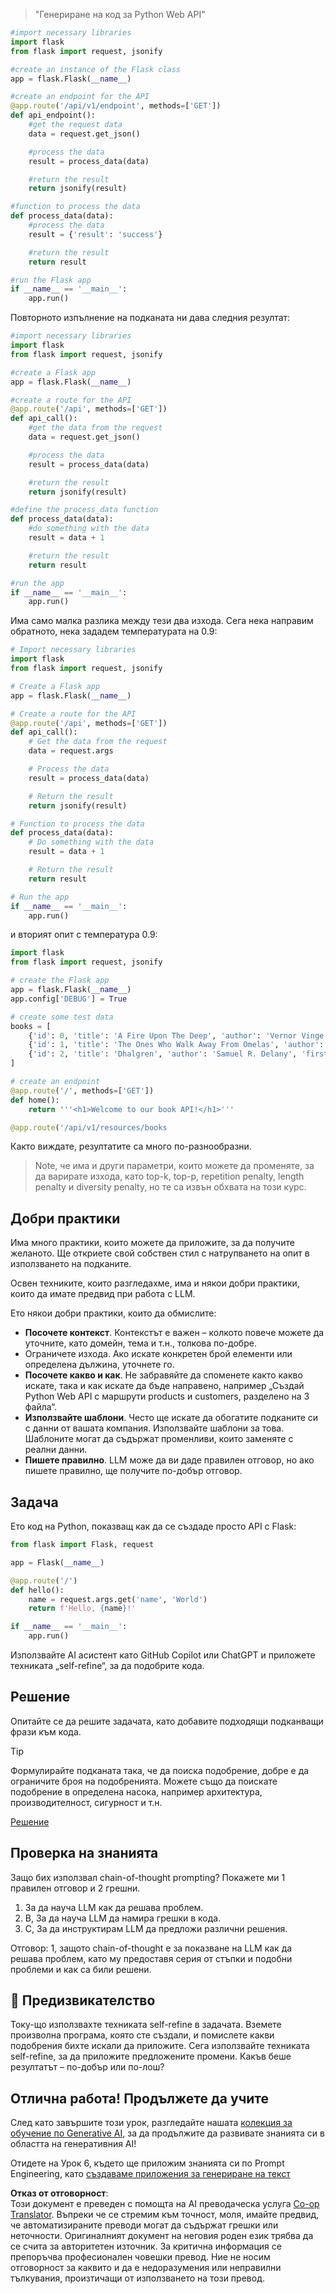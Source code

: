<!--
CO_OP_TRANSLATOR_METADATA:
{
  "original_hash": "2b4c36be7d66b32e4fac47761718b4a9",
  "translation_date": "2025-07-09T11:40:02+00:00",
  "source_file": "05-advanced-prompts/README.md",
  "language_code": "bg"
}
-->

> "Генериране на код за Python Web API"
```python
#import necessary libraries
import flask
from flask import request, jsonify

#create an instance of the Flask class
app = flask.Flask(__name__)

#create an endpoint for the API
@app.route('/api/v1/endpoint', methods=['GET'])
def api_endpoint():
    #get the request data
    data = request.get_json()

    #process the data
    result = process_data(data)

    #return the result
    return jsonify(result)

#function to process the data
def process_data(data):
    #process the data
    result = {'result': 'success'}

    #return the result
    return result

#run the Flask app
if __name__ == '__main__':
    app.run()

```

Повторното изпълнение на подканата ни дава следния резултат:

```python
#import necessary libraries
import flask
from flask import request, jsonify

#create a Flask app
app = flask.Flask(__name__)

#create a route for the API
@app.route('/api', methods=['GET'])
def api_call():
    #get the data from the request
    data = request.get_json()

    #process the data
    result = process_data(data)

    #return the result
    return jsonify(result)

#define the process_data function
def process_data(data):
    #do something with the data
    result = data + 1

    #return the result
    return result

#run the app
if __name__ == '__main__':
    app.run()

```

Има само малка разлика между тези два изхода. Сега нека направим обратното, нека зададем температурата на 0.9:

```python
# Import necessary libraries
import flask
from flask import request, jsonify

# Create a Flask app
app = flask.Flask(__name__)

# Create a route for the API
@app.route('/api', methods=['GET'])
def api_call():
    # Get the data from the request
    data = request.args

    # Process the data
    result = process_data(data)

    # Return the result
    return jsonify(result)

# Function to process the data
def process_data(data):
    # Do something with the data
    result = data + 1

    # Return the result
    return result

# Run the app
if __name__ == '__main__':
    app.run()

```

и вторият опит с температура 0.9:

```python
import flask
from flask import request, jsonify

# create the Flask app
app = flask.Flask(__name__)
app.config['DEBUG'] = True

# create some test data
books = [
    {'id': 0, 'title': 'A Fire Upon The Deep', 'author': 'Vernor Vinge', 'first_sentence': 'The coldsleep itself was dreamless.', 'year_published': '1992'},
    {'id': 1, 'title': 'The Ones Who Walk Away From Omelas', 'author': 'Ursula K. Le Guin', 'first_sentence': 'With a clamor of bells that set the swallows soaring, the Festival of Summer came to the city Omelas, bright-towered by the sea.', 'published': '1973'},
    {'id': 2, 'title': 'Dhalgren', 'author': 'Samuel R. Delany', 'first_sentence': 'to wound the autumnal city.', 'published': '1975'}
]

# create an endpoint
@app.route('/', methods=['GET'])
def home():
    return '''<h1>Welcome to our book API!</h1>'''

@app.route('/api/v1/resources/books

```

Както виждате, резултатите са много по-разнообразни.

> Note, че има и други параметри, които можете да променяте, за да варирате изхода, като top-k, top-p, repetition penalty, length penalty и diversity penalty, но те са извън обхвата на този курс.

## Добри практики

Има много практики, които можете да приложите, за да получите желаното. Ще откриете свой собствен стил с натрупването на опит в използването на подканите.

Освен техниките, които разгледахме, има и някои добри практики, които да имате предвид при работа с LLM.

Ето някои добри практики, които да обмислите:

- **Посочете контекст**. Контекстът е важен – колкото повече можете да уточните, като домейн, тема и т.н., толкова по-добре.
- Ограничете изхода. Ако искате конкретен брой елементи или определена дължина, уточнете го.
- **Посочете какво и как**. Не забравяйте да споменете както какво искате, така и как искате да бъде направено, например „Създай Python Web API с маршрути products и customers, разделено на 3 файла“.
- **Използвайте шаблони**. Често ще искате да обогатите подканите си с данни от вашата компания. Използвайте шаблони за това. Шаблоните могат да съдържат променливи, които заменяте с реални данни.
- **Пишете правилно**. LLM може да ви даде правилен отговор, но ако пишете правилно, ще получите по-добър отговор.

## Задача

Ето код на Python, показващ как да се създаде просто API с Flask:

```python
from flask import Flask, request

app = Flask(__name__)

@app.route('/')
def hello():
    name = request.args.get('name', 'World')
    return f'Hello, {name}!'

if __name__ == '__main__':
    app.run()
```

Използвайте AI асистент като GitHub Copilot или ChatGPT и приложете техниката „self-refine“, за да подобрите кода.

## Решение

Опитайте се да решите задачата, като добавите подходящи подканващи фрази към кода.

> [!TIP]
> Формулирайте подканата така, че да поиска подобрение, добре е да ограничите броя на подобренията. Можете също да поискате подобрение в определена насока, например архитектура, производителност, сигурност и т.н.

[Решение](../../../05-advanced-prompts/python/aoai-solution.py)

## Проверка на знанията

Защо бих използвал chain-of-thought prompting? Покажете ми 1 правилен отговор и 2 грешни.

1. За да науча LLM как да решава проблем.
1. B, За да науча LLM да намира грешки в кода.
1. C, За да инструктирам LLM да предложи различни решения.

Отговор: 1, защото chain-of-thought е за показване на LLM как да решава проблем, като му предоставя серия от стъпки и подобни проблеми и как са били решени.

## 🚀 Предизвикателство

Току-що използвахте техниката self-refine в задачата. Вземете произволна програма, която сте създали, и помислете какви подобрения бихте искали да приложите. Сега използвайте техниката self-refine, за да приложите предложените промени. Какъв беше резултатът – по-добър или по-лош?

## Отлична работа! Продължете да учите

След като завършите този урок, разгледайте нашата [колекция за обучение по Generative AI](https://aka.ms/genai-collection?WT.mc_id=academic-105485-koreyst), за да продължите да развивате знанията си в областта на генеративния AI!

Отидете на Урок 6, където ще приложим знанията си по Prompt Engineering, като [създаваме приложения за генериране на текст](../06-text-generation-apps/README.md?WT.mc_id=academic-105485-koreyst)

**Отказ от отговорност**:  
Този документ е преведен с помощта на AI преводаческа услуга [Co-op Translator](https://github.com/Azure/co-op-translator). Въпреки че се стремим към точност, моля, имайте предвид, че автоматизираните преводи могат да съдържат грешки или неточности. Оригиналният документ на неговия роден език трябва да се счита за авторитетен източник. За критична информация се препоръчва професионален човешки превод. Ние не носим отговорност за каквито и да е недоразумения или неправилни тълкувания, произтичащи от използването на този превод.